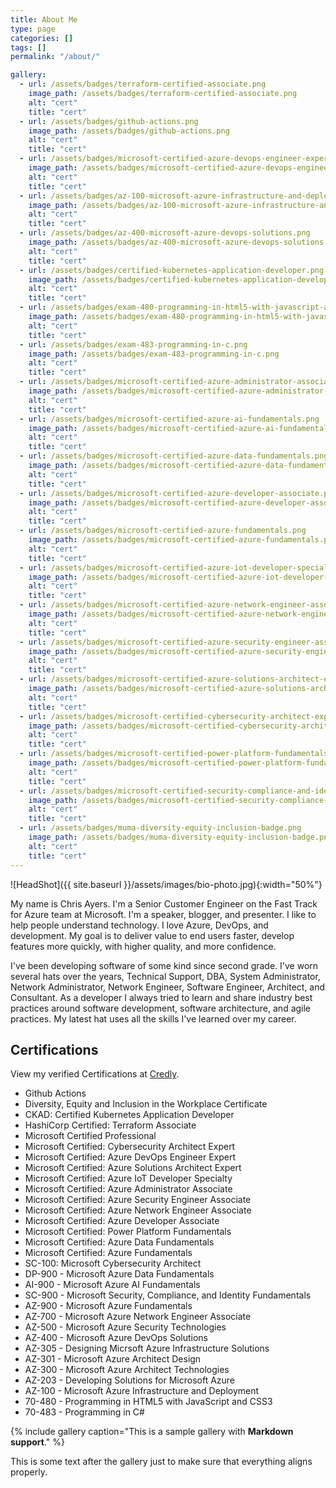 ```yaml
---
title: About Me
type: page
categories: []
tags: []
permalink: "/about/"

gallery:
  - url: /assets/badges/terraform-certified-associate.png
    image_path: /assets/badges/terraform-certified-associate.png
    alt: "cert"
    title: "cert"
  - url: /assets/badges/github-actions.png
    image_path: /assets/badges/github-actions.png
    alt: "cert"
    title: "cert"
  - url: /assets/badges/microsoft-certified-azure-devops-engineer-expert.png
    image_path: /assets/badges/microsoft-certified-azure-devops-engineer-expert.png
    alt: "cert"
    title: "cert"
  - url: /assets/badges/az-100-microsoft-azure-infrastructure-and-deployment.png
    image_path: /assets/badges/az-100-microsoft-azure-infrastructure-and-deployment.png
    alt: "cert"
    title: "cert"
  - url: /assets/badges/az-400-microsoft-azure-devops-solutions.png
    image_path: /assets/badges/az-400-microsoft-azure-devops-solutions.png
    alt: "cert"
    title: "cert"
  - url: /assets/badges/certified-kubernetes-application-developer.png
    image_path: /assets/badges/certified-kubernetes-application-developer.png
    alt: "cert"
    title: "cert"
  - url: /assets/badges/exam-480-programming-in-html5-with-javascript-and-css3.png
    image_path: /assets/badges/exam-480-programming-in-html5-with-javascript-and-css3.png
    alt: "cert"
    title: "cert"
  - url: /assets/badges/exam-483-programming-in-c.png
    image_path: /assets/badges/exam-483-programming-in-c.png
    alt: "cert"
    title: "cert"
  - url: /assets/badges/microsoft-certified-azure-administrator-associate.png
    image_path: /assets/badges/microsoft-certified-azure-administrator-associate.png
    alt: "cert"
    title: "cert"
  - url: /assets/badges/microsoft-certified-azure-ai-fundamentals.png
    image_path: /assets/badges/microsoft-certified-azure-ai-fundamentals.png
    alt: "cert"
    title: "cert"
  - url: /assets/badges/microsoft-certified-azure-data-fundamentals.png
    image_path: /assets/badges/microsoft-certified-azure-data-fundamentals.png
    alt: "cert"
    title: "cert"
  - url: /assets/badges/microsoft-certified-azure-developer-associate.png
    image_path: /assets/badges/microsoft-certified-azure-developer-associate.png
    alt: "cert"
    title: "cert"
  - url: /assets/badges/microsoft-certified-azure-fundamentals.png
    image_path: /assets/badges/microsoft-certified-azure-fundamentals.png
    alt: "cert"
    title: "cert"
  - url: /assets/badges/microsoft-certified-azure-iot-developer-specialty.png
    image_path: /assets/badges/microsoft-certified-azure-iot-developer-specialty.png
    alt: "cert"
    title: "cert"
  - url: /assets/badges/microsoft-certified-azure-network-engineer-associate.png
    image_path: /assets/badges/microsoft-certified-azure-network-engineer-associate.png
    alt: "cert"
    title: "cert"
  - url: /assets/badges/microsoft-certified-azure-security-engineer-associate.png
    image_path: /assets/badges/microsoft-certified-azure-security-engineer-associate.png
    alt: "cert"
    title: "cert"
  - url: /assets/badges/microsoft-certified-azure-solutions-architect-expert.png
    image_path: /assets/badges/microsoft-certified-azure-solutions-architect-expert.png
    alt: "cert"
    title: "cert"
  - url: /assets/badges/microsoft-certified-cybersecurity-architect-expert.png
    image_path: /assets/badges/microsoft-certified-cybersecurity-architect-expert.png
    alt: "cert"
    title: "cert"
  - url: /assets/badges/microsoft-certified-power-platform-fundamentals.png
    image_path: /assets/badges/microsoft-certified-power-platform-fundamentals.png
    alt: "cert"
    title: "cert"
  - url: /assets/badges/microsoft-certified-security-compliance-and-identity-fundamentals.png
    image_path: /assets/badges/microsoft-certified-security-compliance-and-identity-fundamentals.png
    alt: "cert"
    title: "cert"
  - url: /assets/badges/muma-diversity-equity-inclusion-badge.png
    image_path: /assets/badges/muma-diversity-equity-inclusion-badge.png
    alt: "cert"
    title: "cert"
---
```


![HeadShot]({{ site.baseurl }}/assets/images/bio-photo.jpg){:width="50%"}

My name is Chris Ayers.  I'm a Senior Customer Engineer on the Fast Track for Azure team at Microsoft. I'm a speaker, blogger, and presenter.  I like to help people understand technology.  I love Azure, DevOps, and development.  My goal is to deliver value to end users faster, develop features more quickly, with higher quality, and more confidence.

I've been developing software of some kind since second grade.  I've worn several hats over the years, Technical Support, DBA, System Administrator, Network Administrator, Network Engineer, Software Engineer, Architect, and Consultant. As a developer I always tried to learn and share industry best practices around software development, software architecture, and agile practices.  My latest hat uses all the skills I've learned over my career.

## Certifications

View my verified Certifications at [Credly](https://www.credly.com/users/chris-ayers).

- Github Actions
- Diversity, Equity and Inclusion in the Workplace Certificate
- CKAD: Certified Kubernetes Application Developer
- HashiCorp Certified: Terraform Associate
- Microsoft Certified Professional
- Microsoft Certified: Cybersecurity Architect Expert
- Microsoft Certified: Azure DevOps Engineer Expert
- Microsoft Certified: Azure Solutions Architect Expert
- Microsoft Certified: Azure IoT Developer Specialty
- Microsoft Certified: Azure Administrator Associate
- Microsoft Certified: Azure Security Engineer Associate
- Microsoft Certified: Azure Network Engineer Associate
- Microsoft Certified: Azure Developer Associate
- Microsoft Certified: Power Platform Fundamentals
- Microsoft Certified: Azure Data Fundamentals
- Microsoft Certified: Azure Fundamentals
- SC-100: Microsoft Cybersecurity Architect
- DP-900 - Microsoft Azure Data Fundamentals
- AI-900 - Microsoft Azure AI Fundamentals
- SC-900 - Microsoft Security, Compliance, and Identity Fundamentals
- AZ-900 - Microsoft Azure Fundamentals
- AZ-700 - Microsoft Azure Network Engineer Associate
- AZ-500 - Microsoft Azure Security Technologies
- AZ-400 - Microsoft Azure DevOps Solutions
- AZ-305 - Designing Micrsoft Azure Infrastructure Solutions
- AZ-301 - Microsoft Azure Architect Design
- AZ-300 - Microsoft Azure Architect Technologies
- AZ-203 - Developing Solutions for Microsoft Azure
- AZ-100 - Microsoft Azure Infrastructure and Deployment
- 70-480 - Programming in HTML5 with JavaScript and CSS3
- 70-483 - Programming in C#

{% include gallery caption="This is a sample gallery with **Markdown support**." %}

This is some text after the gallery just to make sure that everything aligns properly.
